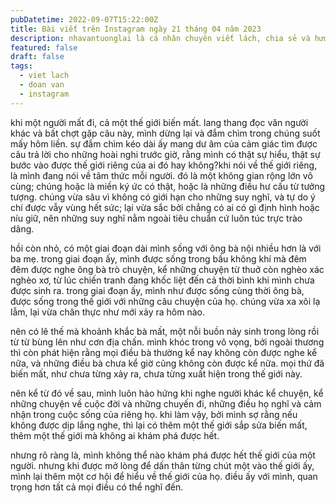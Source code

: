 ```yaml
---
pubDatetime: 2022-09-07T15:22:00Z
title: Bài viết trên Instagram ngày 21 tháng 04 năm 2023
description: nhavantuonglai là cá nhân chuyên viết lách, chia sẻ và hướng dẫn mọi người thuần thục hơn khi thực hành viết lách mỗi ngày qua những bài chia sẻ ngắn trên Instagram chính thức.
featured: false
draft: false
tags:
  - viet lach
  - doan van
  - instagram
---
```


khi một người mất đi, cả một thế giới biến mất. lang thang đọc văn người khác và bất chợt gặp câu này, mình dừng lại và đắm chìm trong chúng suốt mấy hôm liền. sự đắm chìm kéo dài ấy mang dư âm của cảm giác tìm được câu trả lời cho những hoài nghi trước giờ, rằng mình có thật sự hiểu, thật sự bước vào được thế giới riêng của ai đó hay không?khi nói về thế giới riêng, là mình đang nói về tâm thức mỗi người. đó là một không gian rộng lớn vô cùng; chúng hoặc là miền ký ức có thật, hoặc là những điều hư cấu từ tưởng tượng. chúng vừa sâu vì không có giới hạn cho những suy nghĩ, và tự do ý chí được vẫy vùng hết sức; lại vừa sắc bởi chẳng có ai có gì định hình hoặc níu giữ, nên những suy nghĩ nằm ngoài tiêu chuẩn cứ luôn túc trực trào dâng.

hồi còn nhỏ, có một giai đoạn dài mình sống với ông bà nội nhiều hơn là với ba mẹ. trong giai đoạn ấy, mình được sống trong bầu không khí mà đêm đêm được nghe ông bà trò chuyện, kể những chuyện từ thuở còn nghèo xác nghèo xơ, từ lúc chiến tranh đang khốc liệt đến cả thời bình khi mình chưa được sinh ra. trong giai đoạn ấy, mình như được sống cùng thời ông bà, được sống trong thế giới với những câu chuyện của họ. chúng vừa xa xôi lạ lẫm, lại vừa chân thực như mới xảy ra hôm nào.

nên có lẽ thế mà khoảnh khắc bà mất, một nỗi buồn nảy sinh trong lòng rồi từ từ bùng lên như cơn địa chấn. mình khóc trong vô vọng, bởi ngoài thương thì còn phát hiện rằng mọi điều bà thường kể nay không còn được nghe kể nữa, và những điều bà chưa kể giờ cũng không còn được kể nữa. mọi thứ đã biến mất, như chưa từng xảy ra, chưa từng xuất hiện trong thế giới này.

nên kể từ đó về sau, mình luôn hào hứng khi nghe người khác kể chuyện, kể những chuyện về cuộc đời và những chuyến đi, những điều họ nghĩ và cảm nhận trong cuộc sống của riêng họ. khi làm vậy, bởi mình sợ rằng nếu không được dịp lắng nghe, thì lại có thêm một thế giới sắp sửa biến mất, thêm một thế giới mà không ai khám phá được hết.

nhưng rõ ràng là, mình không thể nào khám phá được hết thế giới của một người. nhưng khi được mở lòng để dấn thân từng chút một vào thế giới ấy, mình lại thêm một cơ hội để hiểu về thế giới của họ. điều ấy với mình, quan trọng hơn tất cả mọi điều có thể nghĩ đến.

